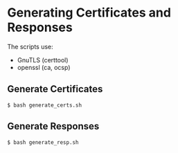 Generating Certificates and Responses
===

The scripts use:
* GnuTLS (certtool)
* openssl (ca, ocsp)

## Generate Certificates
`$ bash generate_certs.sh`

## Generate Responses
`$ bash generate_resp.sh`
